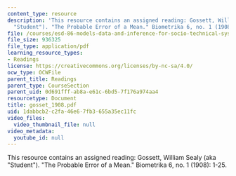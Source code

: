 ```yaml
---
content_type: resource
description: 'This resource contains an assigned reading: Gossett, William Sealy (aka
  "Student"). "The Probable Error of a Mean." Biometrika 6, no. 1 (1908): 1-25.'
file: /courses/esd-86-models-data-and-inference-for-socio-technical-systems-spring-2007/1dabbcb2c2fa46e67fb3655a35ec11fc_gosset_1908.pdf
file_size: 936325
file_type: application/pdf
learning_resource_types:
- Readings
license: https://creativecommons.org/licenses/by-nc-sa/4.0/
ocw_type: OCWFile
parent_title: Readings
parent_type: CourseSection
parent_uid: 0d691fff-ab8a-e61c-6bd5-7f176a974aa4
resourcetype: Document
title: gosset_1908.pdf
uid: 1dabbcb2-c2fa-46e6-7fb3-655a35ec11fc
video_files:
  video_thumbnail_file: null
video_metadata:
  youtube_id: null
---
```

This resource contains an assigned reading: Gossett, William Sealy (aka "Student"). "The Probable Error of a Mean." Biometrika 6, no. 1 (1908): 1-25.